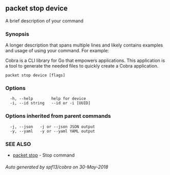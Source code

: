 ## packet stop device

A brief description of your command

### Synopsis

A longer description that spans multiple lines and likely contains examples
and usage of using your command. For example:

Cobra is a CLI library for Go that empowers applications.
This application is a tool to generate the needed files
to quickly create a Cobra application.

```
packet stop device [flags]
```

### Options

```
  -h, --help        help for device
  -i, --id string   --id or -i [UUID]
```

### Options inherited from parent commands

```
  -j, --json   -j or --json JSON output
  -y, --yaml   -y or --yaml YAML output
```

### SEE ALSO

* [packet stop](packet_stop.md)	 - Stop command

###### Auto generated by spf13/cobra on 30-May-2018
